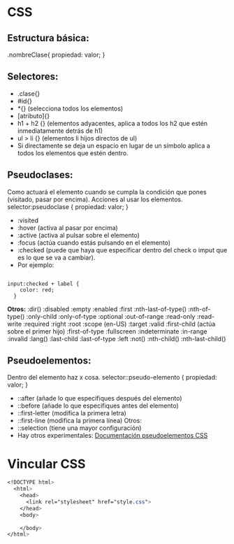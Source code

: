 # CSS
## Estructura básica:
.nombreClase{
    propiedad: valor; 
    }

## Selectores: 
+ .clase{}
+ #id{}
+ *{} (selecciona todos los elementos)
+ [atributo]{}
+ h1 + h2 {} (elementos adyacentes, aplica a todos los h2 que estén inmediatamente detrás de h1)
+ ul > li {} (elementos li hijos directos de ul) 
+ Si directamente se deja un espacio en lugar de un símbolo aplica a todos los elementos que estén dentro.

## Pseudoclases: 
Como actuará el elemento cuando se cumpla la condición que pones (visitado, pasar por encima). 
Acciones al usar los elementos.
selector:pseudoclase { propiedad: valor; }
+ :visited 
+ :hover (activa al pasar por encima)
+ :active (activa al pulsar sobre el elemento)
+ :focus (actúa cuando estás pulsando en el elemento)
+ :checked (puede que haya que especificar dentro del check o imput que es lo que se va a cambiar).
+ Por ejemplo:
<code>
input:checked + label {
    color: red;
  }
</code>

**Otros:**
:dir() :disabled :empty :enabled :first :nth-last-of-type() :nth-of-type() :only-child :only-of-type :optional :out-of-range :read-only :read-write :required :right :root :scope (en-US) :target :valid :first-child  (actúa sobre el primer hijo) :first-of-type :fullscreen :indeterminate :in-range :invalid :lang() :last-child :last-of-type :left :not()  :nth-child()   :nth-last-child()
  
## Pseudoelementos:
Dentro del elemento haz x cosa.
selector::pseudo-elemento { propiedad: valor; }
+ ::after (añade lo que especifiques después del elemento)
+ ::before (añade lo que especifiques antes del elemento)
+ ::first-letter (modifica la primera letra)
+ ::first-line (modifica la primera línea)
Otros: 
+ ::selection (tiene una mayor configuración)
+ Hay otros experimentales:
 [Documentación pseudoelementos CSS](https://developer.mozilla.org/es/docs/Web/CSS/Pseudo-elements )

# Vincular CSS 
```css
<!DOCTYPE html>
  <html>
    <head>
      <link rel="stylesheet" href="style.css">
    </head>
    <body>
    
    </body>
</html>
```
